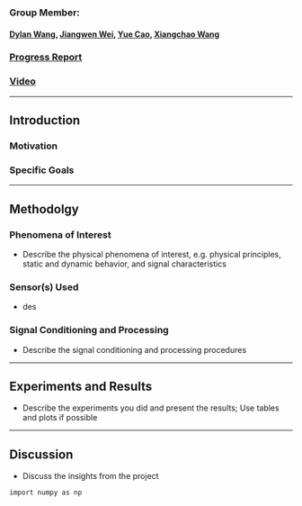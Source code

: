 ### Group Member: 
#### [Dylan Wang](mailto:yilinw2@andrew.cmu.edu), [Jiangwen Wei](mailto:jiangwew@andrew.cmu.edu), [Yue Cao](mailto:yuec3@andrew.cmu.edu), [Xiangchao Wang](mailto:xiangchw@andrew.cmu.edu)

### [Progress Report](https://dylan-wyl10.github.io/12740/index.html)
### [Video]()

---------------------
## Introduction


### Motivation

### Specific Goals
---------------------
## Methodolgy

### Phenomena of Interest

- Describe the physical phenomena of interest, e.g. physical principles, static and dynamic behavior, and signal characteristics

### Sensor(s) Used

- des

### Signal Conditioning and Processing

- Describe the signal conditioning and processing procedures

---------------------

## Experiments and Results

- Describe the experiments you did and present the results; Use tables and plots if possible

---------------------
## Discussion

- Discuss the insights from the project

```markdown
import numpy as np


